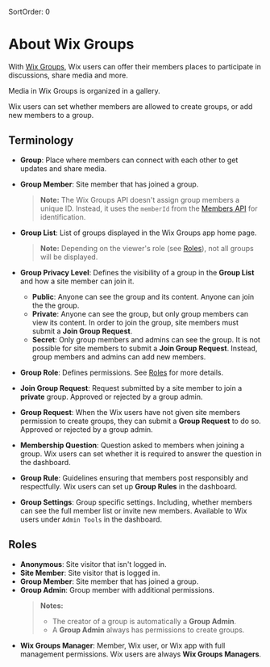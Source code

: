 SortOrder: 0

# About Wix Groups

With [Wix Groups](https://support.wix.com/en/article/wix-groups-about-groups), Wix users can offer their members places to participate in discussions, share media and more.

Media in Wix Groups is organized in a gallery.

Wix users can set whether members are allowed to create groups, or add new members to a group.

## Terminology

- **Group**: Place where members can connect with each other to get updates and share media.
- **Group Member**: Site member that has joined a group.

  > **Note:** The Wix Groups API doesn't assign group members a unique ID. Instead, it uses the `memberId` from the [Members API](https://dev.wix.com/docs/rest/crm/members-contacts/members/members/introduction) for identification.

- **Group List**: List of groups displayed in the Wix Groups app home page.

  > **Note:** Depending on the viewer's role (see [Roles](https://dev.wix.com/docs/rest/crm/community/groups/introduction#roles)), not all groups will be displayed.

- **Group Privacy Level**: Defines the visibility of a group in the **Group List** and how a site member can join it.

  - **Public**: Anyone can see the group and its content. Anyone can join the the group.
  - **Private**: Anyone can see the group, but only group members can view its content. In order to join the group, site members must submit a **Join Group Request**.
  - **Secret**: Only group members and admins can see the group. It is not possible for site members to submit a **Join Group Request**. Instead, group members and admins can add new members.

- **Group Role**: Defines permissions. See [Roles](https://dev.wix.com/docs/rest/crm/community/groups/introduction#roles) for more details.
- **Join Group Request**: Request submitted by a site member to join a **private** group. Approved or rejected by a group admin.
- **Group Request**: When the Wix users have not given site members permission to create groups, they can submit a **Group Request** to do so. Approved or rejected by a group admin.
- **Membership Question**: Question asked to members when joining a group. Wix users can set whether it is required to answer the question in the dashboard.
- **Group Rule**: Guidelines ensuring that members post responsibly and respectfully. Wix users can set up **Group Rules** in the dashboard.
- **Group Settings**: Group specific settings. Including, whether members can see the full member list or invite new members. Available to Wix users under `Admin Tools` in the dashboard.

## Roles

- **Anonymous**: Site visitor that isn't logged in.
- **Site Member**: Site visitor that is logged in.
- **Group Member**: Site member that has joined a group.
- **Group Admin**: Group member with additional permissions.
  > **Notes:**
  >
  > - The creator of a group is automatically a **Group Admin**.
  > - A **Group Admin** always has permissions to create groups.
- **Wix Groups Manager**: Member, Wix user, or Wix app with full management permissions. Wix users are always **Wix Groups Managers**.
